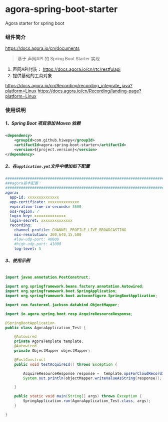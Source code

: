 # agora-spring-boot-starter
Agora starter for spring boot

### 组件简介

https://docs.agora.io/cn/documents

 > 基于 声网API 的 Spring Boot Starter 实现

1. 声网API封装： https://docs.agora.io/cn/rtc/restfulapi
2. 提供基础的工具对象

https://docs.agora.io/cn/Recording/recording_integrate_java?platform=Linux
https://docs.agora.io/cn/Recording/landing-page?platform=Linux

### 使用说明

##### 1、Spring Boot 项目添加 Maven 依赖

``` xml
<dependency>
	<groupId>com.github.hiwepy</groupId>
	<artifactId>agora-spring-boot-starter</artifactId>
	<version>${project.version}</version>
</dependency>
```


##### 2、在`application.yml`文件中增加如下配置

```yaml
################################################################################################################
###agora基本配置：
################################################################################################################
agora:
  app-id: xxxxxxxxxxxxxx
  app-certificate: xxxxxxxxxxxxxx
  expiration-time-in-seconds: 3600
  oss-region: 7
  login-key: xxxxxxxxxxxxxx
  login-secret: xxxxxxxxxxxxxx
  recording:
    channel-profile: CHANNEL_PROFILE_LIVE_BROADCASTING
    mix-resolution: 360,640,15,500
    #low-udp-port: 40000
    #high-udp-port: 41000
    log-level: 5
```

##### 3、使用示例

```java

import javax.annotation.PostConstruct;

import org.springframework.beans.factory.annotation.Autowired;
import org.springframework.boot.SpringApplication;
import org.springframework.boot.autoconfigure.SpringBootApplication;

import com.fasterxml.jackson.databind.ObjectMapper;

import io.agora.spring.boot.resp.AcquireResourceResponse;

@SpringBootApplication
public class AgoraApplication_Test {

    @Autowired
    private AgoraTemplate template;
    @Autowired
    private ObjectMapper objectMapper;

    @PostConstruct
    public void testAcquireId() throws Exception {

        AcquireResourceResponse response =  template.opsForCloudRecording().acquireId("10000", "121212");
        System.out.println(objectMapper.writeValueAsString(response));

    }

    public static void main(String[] args) throws Exception {
        SpringApplication.run(AgoraApplication_Test.class, args);
    }

}
```

